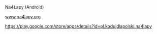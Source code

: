 Na4Łapy (Android)

www.na4lapy.org

https://play.google.com/store/apps/details?id=pl.kodujdlapolski.na4lapy